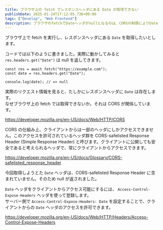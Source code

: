 ```yaml
---
title: ブラウザ上の fetch でレスポンスヘッダにある Date が取得できない
publishDate: 2025-01-24T17:12:05.736+09:00
tags: ["Develop", "Web Frontend"]
description: ブラウザのfetchでDateヘッダがnullとなるのは、CORSの制限によりDateが公開対象に含まれていないため。サーバー側でAccess-Control-Expose-Headersを設定する必要がある。
---
```


ブラウザ上で fetch を実行し、レスポンスヘッダにある `Date` を取得したいとします。

コードでは以下のように書きました。実際に動かしてみると `res.headers.get("Date")` は null を返してきます。

```tsx
const res = await fetch("https://example.com");
const date = res.headers.get("Date");

console.log(date); // => null
```

実際のリクエスト情報を見ると、たしかにレスポンスヘッダに `Date` は存在します。  
なぜブラウザ上の fetch では取得できないか。それは CORS が関係しています。

https://developer.mozilla.org/en-US/docs/Web/HTTP/CORS

CORS の仕組み上、クライアントからは一部のヘッダにしかアクセスできません。このアクセスを許可されているヘッダ群を CORS-safelisted Response Header (Simple Response Header) と呼びます。クライアントに公開しても安全であると考えられるヘッダで、常にクライアントからアクセスできます。

https://developer.mozilla.org/en-US/docs/Glossary/CORS-safelisted_response_header

今回取得しようとた `Date` ヘッダは、CORS-safelisted Response Header に含まれていません。そのため null が返されました。

`Date` ヘッダをクライアントからアクセス可能にするには、 `Access-Control-Expose-Headers` ヘッダを使って登録します。  
サーバー側で `Access-Control-Expose-Headers: Date` を設定することで、クライアントからの `Date` ヘッダのアクセスを許可できます。

https://developer.mozilla.org/en-US/docs/Web/HTTP/Headers/Access-Control-Expose-Headers
